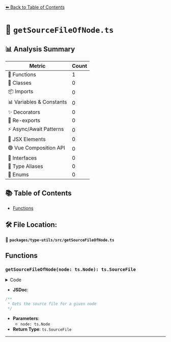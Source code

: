 [⬅️ Back to Table of Contents](../../../index.md)

# 📄 `getSourceFileOfNode.ts`

## 📊 Analysis Summary

| Metric | Count |
|--------|-------|
| 🔧 Functions | 1 |
| 🧱 Classes | 0 |
| 📦 Imports | 0 |
| 📊 Variables & Constants | 0 |
| ✨ Decorators | 0 |
| 🔄 Re-exports | 0 |
| ⚡ Async/Await Patterns | 0 |
| 💠 JSX Elements | 0 |
| 🟢 Vue Composition API | 0 |
| 📐 Interfaces | 0 |
| 📑 Type Aliases | 0 |
| 🎯 Enums | 0 |

## 📚 Table of Contents

- [Functions](#functions)

## 🛠️ File Location:
📂 **`packages/type-utils/src/getSourceFileOfNode.ts`**

## Functions

### `getSourceFileOfNode(node: ts.Node): ts.SourceFile`

<details><summary>Code</summary>

```ts
export function getSourceFileOfNode(node: ts.Node): ts.SourceFile {
  while (node.kind !== ts.SyntaxKind.SourceFile) {
    node = node.parent;
  }
  return node as ts.SourceFile;
}
```
</details>

- **JSDoc**:
```ts
/**
 * Gets the source file for a given node
 */
```

- **Parameters**:
  - `node: ts.Node`
- **Return Type**: `ts.SourceFile`

---